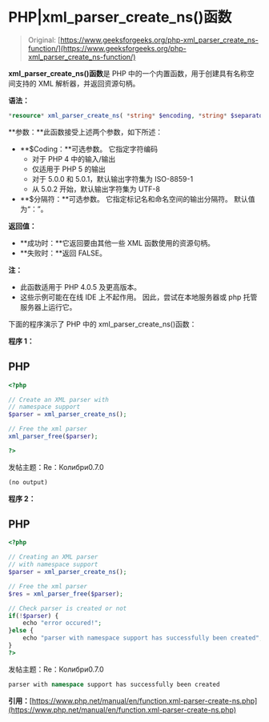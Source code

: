 # PHP|xml_parser_create_ns()函数

> Original: [https://www.geeksforgeeks.org/php-xml_parser_create_ns-function/](https://www.geeksforgeeks.org/php-xml_parser_create_ns-function/)

**xml_parser_create_ns()函数**是 PHP 中的一个内置函数，用于创建具有名称空间支持的 XML 解析器，并返回资源句柄。

**语法：**

```php
*resource* xml_parser_create_ns( *string* $encoding, *string* $separator )
```

**参数：**此函数接受上述两个参数，如下所述：

*   **$Coding：**可选参数。 它指定字符编码
    *   对于 PHP 4 中的输入/输出
    *   仅适用于 PHP 5 的输出
    *   对于 5.0.0 和 5.0.1，默认输出字符集为 ISO-8859-1
    *   从 5.0.2 开始，默认输出字符集为 UTF-8
*   **$分隔符：**可选参数。 它指定标记名和命名空间的输出分隔符。 默认值为“：”。

**返回值：**

*   **成功时：**它返回要由其他一些 XML 函数使用的资源句柄。
*   **失败时：**返回 FALSE。

**注：**

*   此函数适用于 PHP 4.0.5 及更高版本。
*   这些示例可能在在线 IDE 上不起作用。 因此，尝试在本地服务器或 php 托管服务器上运行它。

下面的程序演示了 PHP 中的 xml_parser_create_ns()函数：

**程序 1：**

## PHP

```php
<?php

// Create an XML parser with
// namespace support
$parser = xml_parser_create_ns();

// Free the xml parser
xml_parser_free($parser);

?>
```

发帖主题：Re：Колибри0.7.0

```php
(no output)
```

**程序 2：**

## PHP

```php
<?php

// Creating an XML parser
// with namespace support
$parser = xml_parser_create_ns();

// Free the xml parser
$res = xml_parser_free($parser);

// Check parser is created or not
if(!$parser) {
    echo "error occured!";
}else {
    echo "parser with namespace support has successfully been created";
}
?>
```

发帖主题：Re：Колибри0.7.0

```php
parser with namespace support has successfully been created
```

**引用：**[https://www.php.net/manual/en/function.xml-parser-create-ns.php](https://www.php.net/manual/en/function.xml-parser-create-ns.php)